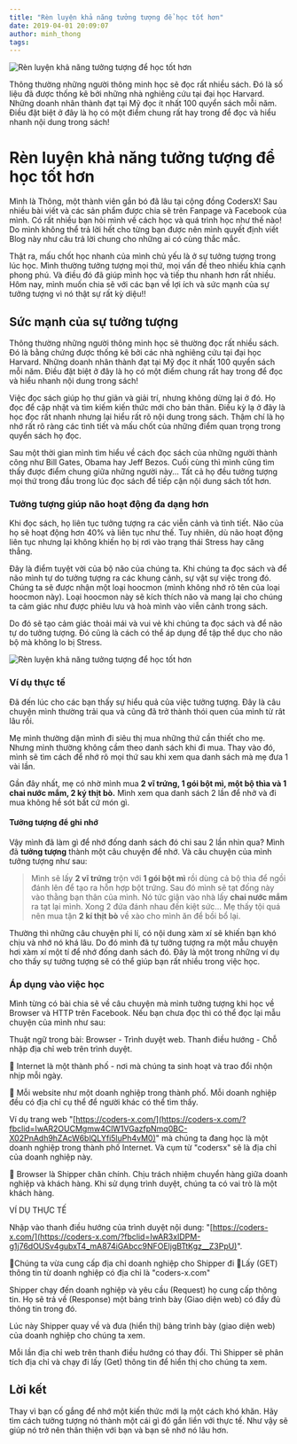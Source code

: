 ```yaml
---
title: "Rèn luyện khả năng tưởng tượng để học tốt hơn"
date: 2019-04-01 20:09:07
author: minh_thong
tags:
---
```


![Rèn luyện khả năng tưởng tượng để học tốt hơn](https://res.cloudinary.com/djeghcumw/image/upload/v1533971468/blog/iStock-621827458-1600x1068.jpg)

Thông thường những người thông minh học sẽ đọc rất nhiều sách. Đó là số liệu đã được thống kê bởi những nhà nghiêng cứu tại đại học Harvard. Những doanh nhân thành đạt tại Mỹ đọc ít nhất 100 quyển sách mỗi năm. Điều đặt biệt ở đây là họ có một điểm chung rất hay trong để đọc và hiểu nhanh nội dung trong sách!

<!--more-->

# Rèn luyện khả năng tưởng tượng để học tốt hơn

Mình là Thông, một thành viên gắn bó đã lâu tại cộng đồng CodersX! Sau nhiều bài viết và các sản phẩm được chia sẽ trên Fanpage và Facebook của mình. Có rất nhiều bạn hỏi mình về cách học và quá trình học như thế nào! Do mình không thể trả lời hết cho từng bạn được nên mình quyết định viết Blog này như câu trả lời chung cho những ai có cùng thắc mắc.

Thật ra, mấu chốt học nhanh của mình chủ yếu là ở sự tưởng tượng trong lúc học. Mình thường tưởng tượng mọi thứ, mọi vấn đề theo nhiều khía cạnh phong phú. Và điều đó đã giúp mình học và tiếp thu nhanh hơn rất nhiều. Hôm nay, mình muốn chia sẽ với các bạn về lợi ích và sức mạnh của sự tưởng tượng vì nó thật sự rất kỳ diệu!!

## Sức mạnh của sự tưởng tượng

Thông thường những người thông minh học sẽ thường đọc rất nhiều sách. Đó là bằng chứng được thống kê bởi các nhà nghiêng cứu tại đại học Harvard. Những doanh nhân thành đạt tại Mỹ đọc ít nhất 100 quyển sách mỗi năm. Điều đặt biệt ở đây là họ có một điểm chung rất hay trong để đọc và hiểu nhanh nội dung trong sách!

Việc đọc sách giúp họ thư giãn và giải trí, nhưng không dừng lại ở đó. Họ đọc để cập nhật và tìm kiếm kiến thức mới cho bản thân. Điều kỳ lạ ở đây là học đọc rất nhanh nhưng lại hiểu rất rõ nội dung trong sách. Thậm chí là họ nhớ rất rõ ràng các tình tiết và mấu chốt của những điểm quan trọng trong quyển sách họ đọc.

Sau một thời gian mình tìm hiểu về cách đọc sách của những người thành công như Bill Gates, Obama hay Jeff Bezos. Cuối cùng thì mình cũng tìm thấy được điểm chung giữa những người này... Tất cả họ đều tưởng tượng mọi thứ trong đầu trong lúc đọc sách để tiếp cận nội dung sách tốt hơn.

### Tưởng tượng giúp não hoạt động đa dạng hơn

Khi đọc sách, họ liên tục tưởng tượng ra các viễn cảnh và tình tiết. Não của họ sẽ hoạt động hơn 40% và liên tục như thế. Tuy nhiên, dù não hoạt động liên tục nhưng lại không khiến họ bị rơi vào trạng thái Stress hay căng thẳng.

Đây là điểm tuyệt vời của bộ não của chúng ta. Khi chúng ta đọc sách và để não mình tự do tưởng tượng ra các khung cảnh, sự vật sự việc trong đó. Chúng ta sẽ được nhận một loại hoocmon (mình không nhớ rõ tên của loại hoocmon này). Loại hoocmon này sẽ kích thích não và mang lại cho chúng ta cảm giác như được phiêu lưu và hoà mình vào viễn cảnh trong sách.

Do đó sẽ tạo cảm giác thoải mái và vui vẻ khi chúng ta đọc sách và để não tự do tưởng tượng. Đó cũng là cách có thể áp dụng để tập thể dục cho não bộ mà không lo bị Stress.

![Rèn luyện khả năng tưởng tượng để học tốt hơn](https://res.cloudinary.com/djeghcumw/image/upload/v1533971468/blog/iStock-621827458-1600x1068.jpg)

### Ví dụ thực tế

Đã đến lúc cho các bạn thấy sự hiểu quả của việc tưởng tượng. Đây là câu chuyện mình thường trải qua và cũng đã trở thành thói quen của mình từ rât lâu rồi.

Mẹ mình thường dặn mình đi siêu thị mua những thứ cần thiết cho mẹ. Nhưng mình thường không cầm theo danh sách khi đi mua. Thay vào đó, mình sẽ tìm cách để nhớ rõ mọi thứ sau khi xem qua danh sách mà mẹ đưa 1 vài lần.

Gần đây nhất, mẹ có nhờ mình mua **2 vĩ trứng, 1 gói bột mì, một bộ thìa và 1 chai nước mắm, 2 ký thịt bò.** Mình xem qua danh sách 2 lần để nhở và đi mua không hề sót bất cứ món gì.

#### Tưởng tượng để ghi nhớ

Vậy mình đã làm gì để nhớ đống danh sách đó chi sau 2 lần nhìn qua? Mình đã **tưởng tượng** thành một câu chuyện để nhớ. Và câu chuyện của mình tưởng tượng như sau:

> Mình sẽ lấy **2 vĩ trứng** trộn với **1 gói bột mì** rồi dùng cả bộ thìa để ngồi đánh lên để tạo ra hỗn hợp bột trứng. Sau đó mình sẽ tạt đống này vào thằng bạn thân của mình. Nó tức giận vào nhà lấy **chai nước mắm** ra tạt lại mình. Xong 2 đứa đánh nhau đến kiệt sức... Mẹ thấy tội quá nên mua tận **2 kí thịt bò** về xào cho mình ăn để bồi bổ lại.

Thường thì những câu chuyện phi lí, có nội dung xàm xí sẽ khiến bạn khó chịu và nhớ nó khá lâu. Do đó mình đã tự tưởng tượng ra một mẫu chuyện hơi xàm xí một tí để nhớ đống danh sách đó. Đây là một trong những ví dụ cho thấy sự tưởng tượng sẽ có thể giúp bạn rất nhiều trong việc học.

### Áp dụng vào việc học

Mình từng có bài chia sẽ về câu chuyện mà mình tưởng tượng khi học về Browser và HTTP trên Facebook. Nếu bạn chưa đọc thì có thể đọc lại mẫu chuyện của mình như sau:

Thuật ngữ trong bài:
Browser - Trình duyệt web.
Thanh điều hướng - Chỗ nhập địa chỉ web trên trình duyệt.

🍣 Internet là một thành phố - nơi mà chúng ta sinh hoạt và trao đổi nhộn nhịp mỗi ngày.

🍣 Mỗi website như một doanh nghiệp trong thành phố. Mỗi doanh nghiệp đều có địa chỉ cụ thể để người khác có thể tìm thấy.

Ví dụ trang web "[https://coders-x.com/](https://coders-x.com/?fbclid=IwAR2OUCMgmw4ClW1VGazfpNmq0BC-X02PnAdh9hZAcW6blQLYfi5luPh4vM0)" mà chúng ta đang học là một doanh nghiệp trong thành phố Internet. Và cụm từ "codersx" sẽ là địa chỉ của doanh nghiệp này.

🍣 Browser là Shipper chân chính. Chịu trách nhiệm chuyển hàng giữa doanh nghiệp và khách hàng. Khi sử dụng trình duyệt, chúng ta có vai trò là một khách hàng.

VÍ DỤ THỰC TẾ

Nhập vào thanh điều hướng của trình duyệt nội dung: "[https://coders-x.com/](https://coders-x.com/?fbclid=IwAR3xIDPM-g1j76dOUSv4gubxT4_mA874iGAbcc9NFOEljgBTtKgz__Z3PpU)".

Chúng ta vừa cung cấp địa chỉ doanh nghiệp cho Shipper đi Lấy (GET) thông tin từ doanh nghiệp có địa chỉ là "coders-x.com"

Shipper chạy đến doanh nghiệp và yêu cầu (Request) họ cung cấp thông tin. Họ sẽ trả về (Response) một bảng trình bày (Giao diện web) có đầy đủ thông tin trong đó.

Lúc này Shipper quay về và đưa (hiển thị) bảng trình bày (giao diện web) của doanh nghiệp cho chúng ta xem.

Mỗi lần địa chỉ web trên thanh điều hướng có thay đổi. Thì Shipper sẽ phân tích địa chỉ và chạy đi lấy (Get) thông tin để hiển thị cho chúng ta xem.

## Lời kết

Thay vì bạn cố gắng để nhớ một kiến thức mới lạ một cách khó khăn. Hãy tìm cách tưởng tượng nó thành một cái gì đó gắn liền với thực tế. Như vậy sẽ giúp nó trở nên thân thiện với bạn và bạn sẽ nhớ nó lâu hơn.
